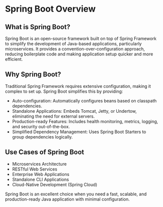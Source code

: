 # Spring Boot Overview

## What is Spring Boot?

Spring Boot is an open-source framework built on top of Spring Framework to simplify the development of Java-based applications, particularly microservices. It provides a convention-over-configuration approach, reducing boilerplate code and making application setup quicker and more efficient.

## Why Spring Boot?

Traditional Spring Framework requires extensive configuration, making it complex to set up. Spring Boot simplifies this by providing:

- Auto-configuration: Automatically configures beans based on classpath dependencies.
- Standalone Applications: Embeds Tomcat, Jetty, or Undertow, eliminating the need for external servers.
- Production-ready Features: Includes health monitoring, metrics, logging, and security out-of-the-box.
- Simplified Dependency Management: Uses Spring Boot Starters to group dependencies logically.


## Use Cases of Spring Boot
- Microservices Architecture
- RESTful Web Services
- Enterprise Web Applications
- Standalone CLI Applications
- Cloud-Native Development (Spring Cloud)

Spring Boot is an excellent choice when you need a fast, scalable, and production-ready Java application with minimal configuration. 